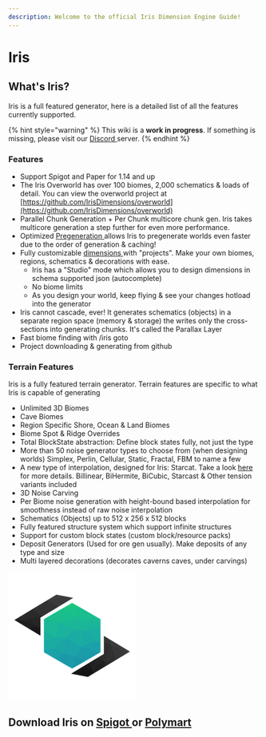 ```yaml
---
description: Welcome to the official Iris Dimension Engine Guide!
---
```


# Iris

## What's Iris?

Iris is a full featured generator, here is a detailed list of all the features currently supported.

{% hint style="warning" %}
This wiki is a **work in progress**. If something is missing, please visit our [Discord ](https://discord.com/invite/3xxPTpT)server.
{% endhint %}

### Features

* Support Spigot and Paper for 1.14 and up
* The Iris Overworld has over 100 biomes, 2,000 schematics & loads of detail. You can view the overworld project at [https://github.com/IrisDimensions/overworld](https://github.com/IrisDimensions/overworld)
* Parallel Chunk Generation + Per Chunk multicore chunk gen. Iris takes multicore generation a step further for even more performance.
* Optimized [Pregeneration ](plugin/commands.md#iris-pregen)allows Iris to pregenerate worlds even faster due to the order of generation & caching!
* Fully customizable [dimensions ](engine/understanding/dimensions.md)with "projects". Make your own biomes, regions, schematics & decorations with ease.
  * Iris has a "Studio" mode which allows you to design dimensions in schema supported json \(autocomplete\)
  * No biome limits
  * As you design your world, keep flying & see your changes hotload into the generator
* Iris cannot cascade, ever! It generates schematics \(objects\) in a separate region space \(memory & storage\) the writes only the cross-sections into generating chunks. It's called the Parallax Layer
* Fast biome finding with /iris goto
* Project downloading & generating from github

### Terrain Features

Iris is a fully featured terrain generator. Terrain features are specific to what Iris is capable of generating

* Unlimited 3D Biomes
* Cave Biomes
* Region Specific Shore, Ocean & Land Biomes
* Biome Spot & Ridge Overrides
* Total BlockState abstraction: Define block states fully, not just the type
* More than 50 noise generator types to choose from \(when designing worlds\) Simplex, Perlin, Cellular, Static, Fractal, FBM to name a few
* A new type of interpolation, designed for Iris: Starcat. Take a look [here](https://imgur.com/a/Y0K2qC7) for more details. Billinear, BiHermite, BiCubic, Starcast & Other tension variants included
* 3D Noise Carving
* Per Biome noise generation with height-bound based interpolation for smoothness instead of raw noise interpolation
* Schematics \(Objects\) up to 512 x 256 x 512 blocks
* Fully featured structure system which support infinite structures
* Support for custom block states \(custom block/resource packs\)
* Deposit Generators \(Used for ore gen usually\). Make deposits of any type and size
* Multi layered decorations \(decorates caverns caves, under carvings\)

![](.gitbook/assets/spaces_-lh1gn8duuplfebick_2_avatar-1600025884113.png)

## Download Iris on [Spigot ](https://www.spigotmc.org/resources/iris-world-gen-the-dimension-engine.84586/)or [Polymart](https://polymart.org/resource/iris-world-gen.737)



